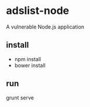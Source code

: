 # adslist-node
A vulnerable Node.js application

## install

- npm install
- bower install

## run

grunt serve

